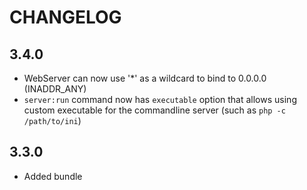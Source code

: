 CHANGELOG
=========

3.4.0
-----

 * WebServer can now use '*' as a wildcard to bind to 0.0.0.0 (INADDR_ANY)
 * `server:run` command now has `executable` option that allows using custom executable for the commandline server (such as `php -c /path/to/ini`)

3.3.0
-----

 * Added bundle
